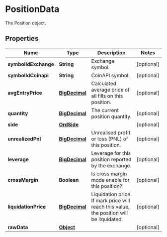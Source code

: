 

# PositionData

The Position object.
## Properties

Name | Type | Description | Notes
------------ | ------------- | ------------- | -------------
**symbolIdExchange** | **String** | Exchange symbol. |  [optional]
**symbolIdCoinapi** | **String** | CoinAPI symbol. |  [optional]
**avgEntryPrice** | [**BigDecimal**](BigDecimal.md) | Calculated average price of all fills on this position. |  [optional]
**quantity** | [**BigDecimal**](BigDecimal.md) | The current position quantity. |  [optional]
**side** | [**OrdSide**](OrdSide.md) |  |  [optional]
**unrealizedPnl** | [**BigDecimal**](BigDecimal.md) | Unrealised profit or loss (PNL) of this position. |  [optional]
**leverage** | [**BigDecimal**](BigDecimal.md) | Leverage for this position reported by the exchange. |  [optional]
**crossMargin** | **Boolean** | Is cross margin mode enable for this position? |  [optional]
**liquidationPrice** | [**BigDecimal**](BigDecimal.md) | Liquidation price. If mark price will reach this value, the position will be liquidated. |  [optional]
**rawData** | [**Object**](.md) |  |  [optional]



